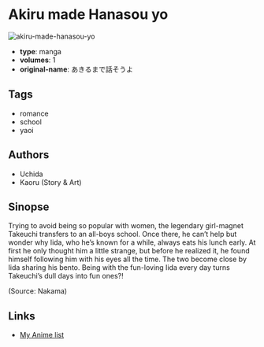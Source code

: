 # Akiru made Hanasou yo

![akiru-made-hanasou-yo](https://cdn.myanimelist.net/images/manga/2/86193.jpg)

-   **type**: manga
-   **volumes**: 1
-   **original-name**: あきるまで話そうよ

## Tags

-   romance
-   school
-   yaoi

## Authors

-   Uchida
-   Kaoru (Story & Art)

## Sinopse

Trying to avoid being so popular with women, the legendary girl-magnet Takeuchi transfers to an all-boys school. Once there, he can’t help but wonder why Iida, who he’s known for a while, always eats his lunch early. At first he only thought him a little strange, but before he realized it, he found himself following him with his eyes all the time. The two become close by Iida sharing his bento. Being with the fun-loving Iida every day turns Takeuchi’s dull days into fun ones?!

(Source: Nakama)

## Links

-   [My Anime list](https://myanimelist.net/manga/48911/Akiru_made_Hanasou_yo)
